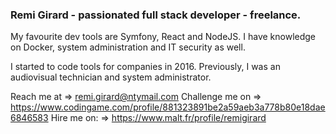 ### Remi Girard - passionated full stack developer - freelance. 

My favourite dev tools are Symfony, React and NodeJS. I have knowledge on Docker, system administration and IT security as well.

I started to code tools for companies in 2016. Previously, I was an audiovisual technician and system administrator. 

Reach me at     => remi.girard@ntymail.com
Challenge me on => https://www.codingame.com/profile/881323891be2a59aeb3a778b80e18dae6846583
Hire me on:     => https://www.malt.fr/profile/remigirard
